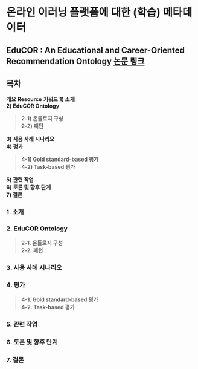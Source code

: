 # 온라인 이러닝 플랫폼에 대한 (학습) 메타데이터

## EduCOR : An Educational and Career-Oriented Recommendation Ontology **[논문 링크](https://arxiv.org/abs/2107.05522)**

## 목차
**개요**
**Resource**
**키워드**
**1) 소개**   
**2) EduCOR Ontology**   
>**2-1) 온톨로지 구성**   
>**2-2) 패턴**
   
**3) 사용 사례 시나리오**   
**4) 평가**   
>**4-1) Gold standard-based 평가**   
>**4-2) Task-based 평가**   

**5) 관련 작업**      
**6) 토론 및 향후 단계**      
**7) 결론**

### 1. 소개

### 2. EduCOR Ontology   
>**2-1. 온톨로지 구성**   
>**2-2. 패턴**
### 3. 사용 사례 시나리오   
### 4. 평가   
>**4-1. Gold standard-based 평가**   
>**4-2. Task-based 평가**
### 5. 관련 작업      
### 6. 토론 및 향후 단계      
### 7. 결론
